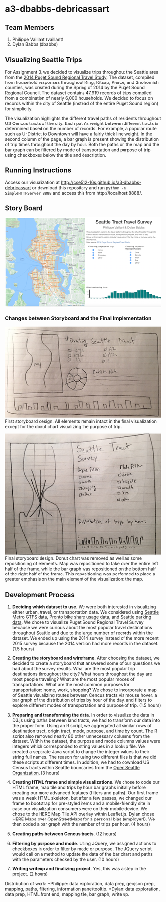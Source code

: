 # a3-dbabbs-debricassart

## Team Members

1. Philippe Vaillant (vaillant)
2. Dylan Babbs (dbabbs)

## Visualizing Seattle Trips

For Assignment 3, we decided to visualize trips throughout the Seattle area from the [2014 Puget Sound Regional Travel Study](http://www.psrc.org/data/transportation/travel-surveys/2014-household). The dataset, compiled from household responses throughout King, Kitsap, Pierce, and Snohomish counties, was created during the Spring of 2014 by the Puget Sound Regional Council. The dataset contains 47,919 records of trips compiled from a combination of nearly 6,000 households. We decided to focus on records within the city of Seattle (instead of the entire Puget Sound region) for simplicity.

The visualization highlights the different travel paths of residents throughout US Cencus tracts of the city. Each path's weight between different tracts is determined based on the number of records. For example, a popular route such as U-District to Downtown will have a fairly thick line weight. In the second column of the page, a bar graph is present showing the distribution of trip times throughout the day by hour. Both the paths on the map and the bar graph can be filtered by mode of transportation and purpose of trip using checkboxes below the title and description.

## Running Instructions

Access our visualization at http://cse512-16s.github.io/a3-dbabbs-debricassart or download this repository and run `python -m SimpleHTTPServer 8888` and access this from http://localhost:8888/.

## Story Board

![screenshot](screenshot.png)

### Changes between Storyboard and the Final Implementation


![story1](story1.JPG)
First storyboard design. All elements remain intact in the final visualization except for the donut chart visualizing the purpose of trip.

![story2](story2.JPG)
Final storyboard design. Donut chart was removed as well as some repositioning of elements. Map was repositioned to take over the entire left half of the frame, while the bar graph was repositioned on the bottom half of the right half of the frame. This repositioning was performed to place a greater emphasis on the main element of the visualization: the map.

## Development Process

1. **Deciding which dataset to use**. We were both interested in visualizing either urban, travel, or transportation data. We considered using [Seattle Metro GTFS data](http://metro.kingcounty.gov/gtfs/), [Pronto bike share usage data](https://www.prontocycleshare.com/datachallenge), and [Seattle parking data](http://wwwqa.seattle.gov/transportation/parking/appinfo.htm). We chose to visualize Puget Sound Regional Travel Survey because we were curious about the most popular travel destinations throughout Seattle and due to the large number of records within the dataset. We ended up using the 2014 survey instead of the more recent 2015 survey because the 2014 version had more records in the dataset. (1.5 hours)

2. **Creating the storyboard and wireframe**. After choosing the dataset, we decided to create a storyboard that answered some of our questions we had about the survey results. What are the most popular trip destinations throughout the city? What hours throughout the day are most people traveling? What are the most popular modes of transportations. What are the most common purposes for transportation: home, work, shopping? We chose to incorporate a map of Seattle visualizing routes between Cencus tracts via mouse hover, a bar graph of the distribution of trips by hour of the day, and filters to explore different modes of transportation and purpose of trip. (1.5 hours)

3. **Preparing and transforming the data**. In order to visualize the data in D3.js using paths between land tracts, we had to transform our data into the proper form. Using an R script, we aggregated all similar rows of destination tract, origin tract, mode, purpose, and time by count. The R script also removed nearly 80 other unnecessary columns from the dataset. Within the dataset, the purpose and mode columns values were integers which corresponded to string values in a lookup file. We created a separate Java script to change the integer values to their string full names. The reason for using two different files is that we did these scripts at different times. In addition, we had to download US Census tracts within Seattle boundaries from the [Open Seattle Organization](https://github.com/openseattle/seattle-boundaries/blob/master/data/census-tracts.geojson). (3 hours)

4. **Creating HTML frame and simple visualizations**. We chose to code our HTML frame, map tile and trips by hour bar graphs initially before creating our more advanced features (filters and paths). Our first frame was a weak HTML skeleton, but after a few passes, we changed our frame to bootstrap for pre-styled items and a mobile-friendly site in case our visualization consumers were on their mobile device. We chose to the HERE Map Tile API overlay within Leaflet.js. Dylan chose HERE Maps over OpenStreetMaps for a personal bias (employer!). We then coded a bar graph with the number of trips per hour. (4 hours)

5. **Creating paths between Cencus tracts**. (12 hours)

6. **Filtering by purpose and mode**. Using JQuery, we assigned actions to checkboxes in order to filter by mode or purpose. The JQuery script would call on a method to update the data of the bar chart and paths with the parameters checked by the user. (10 hours)

7. **Writing writeup and finalizing project**. Yes, this was a step in the project. (2 hours)

Distribution of work:
*Philippe: data exploration, data prep, geojson prep, mapping, paths, filtering, information pane/tooltip.
*Dylan: data exploration, data prep, HTML front end, mapping tile, bar graph, write up.
